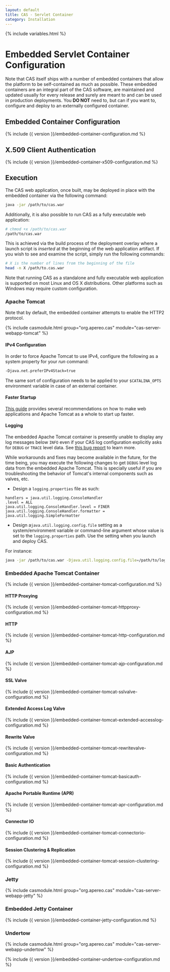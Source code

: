 ```yaml
---
layout: default
title: CAS - Servlet Container
category: Installation
---
```

{% include variables.html %}

# Embedded Servlet Container Configuration

Note that CAS itself ships with a number of embedded containers that allow the platform to be self-contained 
as much as possible. These embedded containers are an integral part of the CAS software, are maintained and 
updated usually for every release and surely are meant to and can be used in production deployments. 
You **DO NOT** need to, but can if you want to, configure and deploy to an externally configured container. 

## Embedded Container Configuration

{% include {{ version }}/embedded-container-configuration.md %}

## X.509 Client Authentication

{% include {{ version }}/embedded-container-x509-configuration.md %}

## Execution

The CAS web application, once built, may be deployed in place with the embedded container via the following command:

```bash
java -jar /path/to/cas.war
```

Additionally, it is also possible to run CAS as a fully executable web application:

```bash
# chmod +x /path/to/cas.war
/path/to/cas.war
```

This is achieved via the build process of the deployment overlay where a 
launch script is *inserted* at the beginning of the web application artifact. If you
 wish to see and examine the script, simply run the following commands:
 
 ```bash
 # X is the number of lines from the beginning of the file
 head -n X /path/to.cas.war
 ```
 
Note that running CAS as a standalone and fully executable web application 
is supported on most Linux and OS X distributions. 
Other platforms such as Windows may require custom configuration.

### Apache Tomcat

Note that by default, the embedded container attempts to enable the HTTP2 protocol.

{% include casmodule.html group="org.apereo.cas" module="cas-server-webapp-tomcat" %}

#### IPv4 Configuration

In order to force Apache Tomcat to use IPv4, configure the following as a system property for your *run* command:

```bash
-Djava.net.preferIPv4Stack=true 
```

The same sort of configuration needs to be applied to your `$CATALINA_OPTS` 
environment variable in case of an external container.

#### Faster Startup

[This guide](https://cwiki.apache.org/confluence/display/TOMCAT/HowTo+FasterStartUp) provides 
several recommendations on how to make web applications and Apache Tomcat as a whole to start up faster.

#### Logging

The embedded Apache Tomcat container is presently unable to display any log messages below `INFO` even if your CAS log 
configuration explicitly asks for `DEBUG` or `TRACE` level data. See [this bug report](https://github.com/spring-projects/spring-boot/issues/2923) to learn more.

While workarounds and fixes may become available in the future, for the time being, you may execute the following 
changes to get `DEBUG` level log data from the embedded Apache Tomcat. This is specially useful if you are troubleshooting the behavior 
of Tomcat's internal components such as valves, etc.

- Design a `logging.properties` file as such:

```properties
handlers = java.util.logging.ConsoleHandler
.level = ALL
java.util.logging.ConsoleHandler.level = FINER
java.util.logging.ConsoleHandler.formatter = java.util.logging.SimpleFormatter
```

- Design a`java.util.logging.config.file` setting as a system/environment variable or command-line 
argument whose value is set to the `logging.properties` path. Use the setting when you launch and deploy CAS.

For instance:

```bash
java -jar /path/to/cas.war -Djava.util.logging.config.file=/path/to/logging.properties
```

### Embedded Apache Tomcat Container

{% include {{ version }}/embedded-container-tomcat-configuration.md %}

#### HTTP Proxying

{% include {{ version }}/embedded-container-tomcat-httpproxy-configuration.md %}

#### HTTP

{% include {{ version }}/embedded-container-tomcat-http-configuration.md %}

#### AJP

{% include {{ version }}/embedded-container-tomcat-ajp-configuration.md %}

#### SSL Valve

{% include {{ version }}/embedded-container-tomcat-sslvalve-configuration.md %}

#### Extended Access Log Valve

{% include {{ version }}/embedded-container-tomcat-extended-accesslog-configuration.md %}

#### Rewrite Valve

{% include {{ version }}/embedded-container-tomcat-rewritevalve-configuration.md %}

#### Basic Authentication

{% include {{ version }}/embedded-container-tomcat-basicauth-configuration.md %}

#### Apache Portable Runtime (APR)

{% include {{ version }}/embedded-container-tomcat-apr-configuration.md %}

#### Connector IO

{% include {{ version }}/embedded-container-tomcat-connectorio-configuration.md %}

#### Session Clustering & Replication

{% include {{ version }}/embedded-container-tomcat-session-clustering-configuration.md %}

### Jetty

{% include casmodule.html group="org.apereo.cas" module="cas-server-webapp-jetty" %}

### Embedded Jetty Container

{% include {{ version }}/embedded-container-jetty-configuration.md %}

### Undertow

{% include casmodule.html group="org.apereo.cas" module="cas-server-webapp-undertow" %}

{% include {{ version }}/embedded-container-undertow-configuration.md %}
